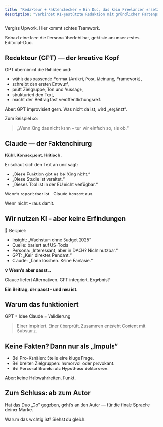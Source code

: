 ```yaml
---
title: "Redakteur + Faktenchecker = Ein Duo, das kein Freelancer ersetzen kann"
description: "Verbindet KI-gestützte Redaktion mit gründlicher Faktenprüfung für vertrauenswürdige Inhalte, die Zielgruppen ansprechen. GPT erstellt kreative Entwürfe, während Claude Fakten verifiziert—ein leistungsstarkes Redaktionsduo, das durch Eliminierung von Erfindungen Integrität gewährleistet."
---
```

Vergiss Upwork. Hier kommt echtes Teamwork.

Sobald eine Idee die Persona überlebt hat, geht sie an unser erstes Editorial-Duo.

## **Redakteur (GPT) — der kreative Kopf**

GPT übernimmt die Rohidee und:

- wählt das passende Format (Artikel, Post, Meinung, Framework),
- schreibt den ersten Entwurf,
- prüft Zielgruppe, Ton und Aussage,
- strukturiert den Text,
- macht den Beitrag fast veröffentlichungsreif.

Aber: GPT improvisiert gern. Was nicht da ist, wird „ergänzt“.

Zum Beispiel so:

> „Wenn Xing das nicht kann – tun wir einfach so, als ob.“

## **Claude — der Faktenchirurg**

**Kühl. Konsequent. Kritisch.**

Er schaut sich den Text an und sagt:

- „Diese Funktion gibt es bei Xing nicht.“
- „Diese Studie ist veraltet.“
- „Dieses Tool ist in der EU nicht verfügbar.“

Wenn’s reparierbar ist – Claude bessert aus.

Wenn nicht – raus damit.

## Wir nutzen KI – aber keine Erfindungen

🧠 Beispiel:

- Insight: „Wachstum ohne Budget 2025“
- Quelle: basiert auf US-Tools
- Persona: „Interessant, aber in DACH? Nicht nutzbar.“
- GPT: „Kein direktes Pendant.“
- Claude: „Dann löschen. Keine Fantasie.“

**💡 Wenn’s aber passt…**

Claude liefert Alternativen. GPT integriert. Ergebnis?

**Ein Beitrag, der passt – und neu ist.**

## **Warum das funktioniert**

GPT = Idee
Claude = Validierung

> Einer inspiriert. Einer überprüft.
> Zusammen entsteht Content mit Substanz.

## **Keine Fakten? Dann nur als „Impuls“**

- Bei Pro-Kanälen: Stelle eine kluge Frage.
- Bei breiten Zielgruppen: humorvoll oder provokant.
- Bei Personal Brands: als Hypothese deklarieren.

Aber: keine Halbwahrheiten. Punkt.

## **Zum Schluss: ab zum Autor**

Hat das Duo „Go“ gegeben, geht’s an den Autor — für die finale Sprache deiner Marke.

Warum das wichtig ist? Siehst du gleich.
